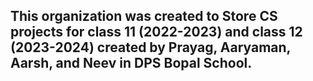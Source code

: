## This organization was created to Store CS projects for class 11 (2022-2023) and class 12 (2023-2024) created by Prayag, Aaryaman, Aarsh, and Neev in DPS Bopal School.
